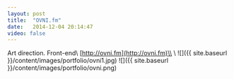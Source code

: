 ```yaml
---
layout: post
title:  "OVNI.fm"
date:   2014-12-04 20:14:47
video: false
---
```


Art direction. Front-end\\
[http://ovni.fm](http://ovni.fm)\\
\\
![]({{ site.baseurl }}/content/images/portfolio/ovni1.jpg)
![]({{ site.baseurl }}/content/images/portfolio/ovni.png)

